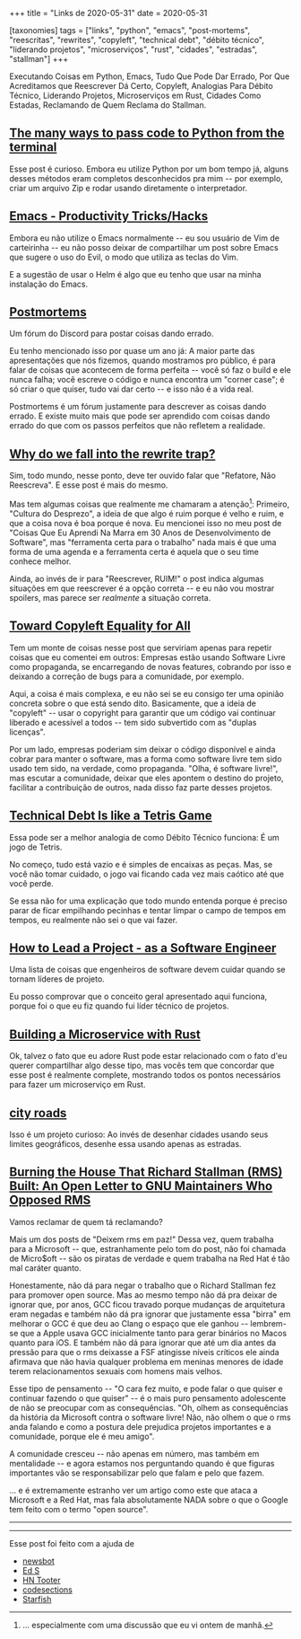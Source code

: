 +++
title = "Links de 2020-05-31"
date = 2020-05-31

[taxonomies]
tags = ["links", "python", "emacs", "post-mortems", "reescritas", "rewrites",
"copyleft", "technical debt", "débito técnico", "liderando projetos",
"microserviços", "rust", "cidades", "estradas", "stallman"]
+++

Executando Coisas em Python, Emacs, Tudo Que Pode Dar Errado, Por Que
Acreditamos que Reescrever Dá Certo, Copyleft, Analogias Para Débito Técnico,
Liderando Projetos, Microserviços em Rust, Cidades Como Estadas, Reclamando de
Quem Reclama do Stallman.

<!-- more -->

## [The many ways to pass code to Python from the terminal](https://snarky.ca/the-many-ways-to-pass-code-to-python-from-the-terminal/)

Esse post é curioso. Embora eu utilize Python por um bom tempo já, alguns
desses métodos eram completos desconhecidos pra mim -- por exemplo, criar um
arquivo Zip e rodar usando diretamente o interpretador.

## [Emacs - Productivity Tricks/Hacks](http://www.mycpu.org/emacs-productivity-setup/)

Embora eu não utilize o Emacs normalmente -- eu sou usuário de Vim de
carteirinha -- eu não posso deixar de compartilhar um post sobre Emacs que
sugere o uso do Evil, o modo que utiliza as teclas do Vim.

E a sugestão de usar o Helm é algo que eu tenho que usar na minha instalação
do Emacs.

## [Postmortems](https://postmortems.info/)

Um fórum do Discord para postar coisas dando errado.

Eu tenho mencionado isso por quase um ano já: A maior parte das apresentações
que nós fizemos, quando mostramos pro público, é para falar de coisas que
acontecem de forma perfeita -- você só faz o build e ele nunca falha; você
escreve o código e nunca encontra um "corner case"; é só criar o que quiser,
tudo vai dar certo -- e isso não é a vida real.

Postmortems é um fórum justamente para descrever as coisas dando errado. E
existe muito mais que pode ser aprendido com coisas dando errado do que com os
passos perfeitos que não refletem a realidade.

## [Why do we fall into the rewrite trap?](https://www.justindfuller.com/2020/01/why-do-we-fall-into-the-rewrite-trap/)

Sim, todo mundo, nesse ponto, deve ter ouvido falar que "Refatore, Não
Reescreva". E esse post é mais do mesmo.

Mas tem algumas coisas que realmente me chamaram a atenção[^1]: Primeiro,
"Cultura do Desprezo", a ideia de que algo é ruim porque é velho e ruim, e que
a coisa nova é boa porque é nova. Eu mencionei isso no meu post de "Coisas Que
Eu Aprendi Na Marra em 30 Anos de Desenvolvimento de Software", mas
"ferramenta certa para o trabalho" nada mais é que uma forma de uma agenda e a
ferramenta certa é aquela que o seu time conhece melhor.

Ainda, ao invés de ir para "Reescrever, RUIM!" o post indica algumas situações
em que reescrever é a opção correta -- e eu não vou mostrar spoilers, mas
parece ser _realmente_ a situação correta.

## [Toward Copyleft Equality for All](https://sfconservancy.org/blog/2020/jan/06/copyleft-equality/)

Tem um monte de coisas nesse post que serviriam apenas para repetir coisas que
eu comentei em outros: Empresas estão usando Software Livre como propaganda,
se encarregando de novas features, cobrando por isso e deixando a correção de
bugs para a comunidade, por exemplo.

Aqui, a coisa é mais complexa, e eu não sei se eu consigo ter uma opinião
concreta sobre o que está sendo dito. Basicamente, que a ideia de "copyleft" --
usar o copyright para garantir que um código vai continuar liberado e
acessível a todos -- tem sido subvertido com as "duplas licenças".

Por um lado, empresas poderiam sim deixar o código disponível e ainda cobrar
para manter o software, mas a forma como software livre tem sido usado tem
sido, na verdade, como propaganda. "Olha, é software livre!", mas escutar a
comunidade, deixar que eles apontem o destino do projeto, facilitar a
contribuição de outros, nada disso faz parte desses projetos.

## [Technical Debt Is like a Tetris Game](https://www.fluentcpp.com/2020/01/17/technical-debt-is-like-a-tetris-game/)

Essa pode ser a melhor analogia de como Débito Técnico funciona: É um jogo de
Tetris.

No começo, tudo está vazio e é simples de encaixas as peças. Mas, se você não
tomar cuidado, o jogo vai ficando cada vez mais caótico até que você perde.

Se essa não for uma explicação que todo mundo entenda porque é preciso parar
de ficar empilhando pecinhas e tentar limpar o campo de tempos em tempos, eu
realmente não sei o que vai fazer.

## [How to Lead a Project - as a Software Engineer](https://blog.pragmaticengineer.com/how-to-lead-a-project-in-software-development/)

Uma lista de coisas que engenheiros de software devem cuidar quando se tornam
líderes de projeto.

Eu posso comprovar que o conceito geral apresentado aqui funciona, porque foi
o que eu fiz quando fui líder técnico de projetos.

## [Building a Microservice with Rust](https://medium.com/@diego_pacheco/building-a-microservice-with-rust-957420f196fc)

Ok, talvez o fato que eu adore Rust pode estar relacionado com o fato d'eu
querer compartilhar algo desse tipo, mas vocês tem que concordar que esse post
é realmente complete, mostrando todos os pontos necessários para fazer um
microserviço em Rust.

## [city roads](https://anvaka.github.io/city-roads/)

Isso é um projeto curioso: Ao invés de desenhar cidades usando seus limites
geográficos, desenhe essa usando apenas as estradas.

## [Burning the House That Richard Stallman (RMS) Built: An Open Letter to GNU Maintainers Who Opposed RMS](http://techrights.org/2020/05/30/open-letter-to-gnu-maintainers/)

Vamos reclamar de quem tá reclamando?

Mais um dos posts de "Deixem rms em paz!" Dessa vez, quem trabalha para a
Microsoft -- que, estranhamente pelo tom do post, não foi chamada de 
Micro$oft -- são os piratas de verdade e quem trabalha na Red Hat é tão mal
caráter quanto.

Honestamente, não dá para negar o trabalho que o Richard Stallman fez para
promover open source. Mas ao mesmo tempo não dá pra deixar de ignorar que, por
anos, GCC ficou travado porque mudanças de arquitetura eram negadas e também
não dá pra ignorar que justamente essa "birra" em melhorar o GCC é que deu ao
Clang o espaço que ele ganhou -- lembrem-se que a Apple usava GCC inicialmente
tanto para gerar binários no Macos quanto para iOS. E também não dá para
ignorar que até um dia antes da pressão para que o rms deixasse a FSF
atingisse níveis críticos ele ainda afirmava que não havia qualquer problema
em meninas menores de idade terem relacionamentos sexuais com homens mais
velhos.

Esse tipo de pensamento -- "O cara fez muito, e pode falar o que quiser e
continuar fazendo o que quiser" -- é o mais puro pensamento adolescente de não
se preocupar com as consequências. "Oh, olhem as consequências da história da
Microsoft contra o software livre! Não, não olhem o que o rms anda falando e
como a postura dele prejudica projetos importantes e a comunidade, porque ele
é meu amigo".

A comunidade cresceu -- não apenas em número, mas também em mentalidade -- e
agora estamos nos perguntando quando é que figuras importantes vão se
responsabilizar pelo que falam e pelo que fazem.

... e é extremamente estranho ver um artigo como este que ataca a Microsoft e
a Red Hat, mas fala absolutamente NADA sobre o que o Google tem feito com o
termo "open source".

---

[^1]: ... especialmente com uma discussão que eu vi ontem de manhã.

---

Esse post foi feito com a ajuda de

* [newsbot](https://mastodon.social/@newsbot)
* [Ed S](https://mastodon.sdf.org/@EdS)
* [HN Tooter](https://mastodon.social/@hntooter)
* [codesections](https://fosstodon.org/@codesections)
* [Starfish](https://social.linux.pizza/@redstarfish)

<!-- 
vim:spelllang=pt:
-->

